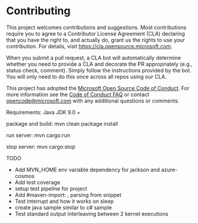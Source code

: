 
# Contributing

This project welcomes contributions and suggestions.  Most contributions require you to agree to a
Contributor License Agreement (CLA) declaring that you have the right to, and actually do, grant us
the rights to use your contribution. For details, visit https://cla.opensource.microsoft.com.

When you submit a pull request, a CLA bot will automatically determine whether you need to provide
a CLA and decorate the PR appropriately (e.g., status check, comment). Simply follow the instructions
provided by the bot. You will only need to do this once across all repos using our CLA.

This project has adopted the [Microsoft Open Source Code of Conduct](https://opensource.microsoft.com/codeofconduct/).
For more information see the [Code of Conduct FAQ](https://opensource.microsoft.com/codeofconduct/faq/) or
contact [opencode@microsoft.com](mailto:opencode@microsoft.com) with any additional questions or comments.

Requirements: Java JDK 9.0 +

package and build:
mvn clean package install

run server:
mvn cargo:run

stop server:
mvn cargo:stop

TODO
- Add MVN_HOME env variable dependency for jackson and azure-cosmos
- Add test coverage
- setup test pipeline for project
- Add #maven-import: <package>,<version> parsing from snippet
- Test interrupt and how it works on sleep
- create java sample similar to c# sample
- Test standard output interleaving between 2 kernel executions
